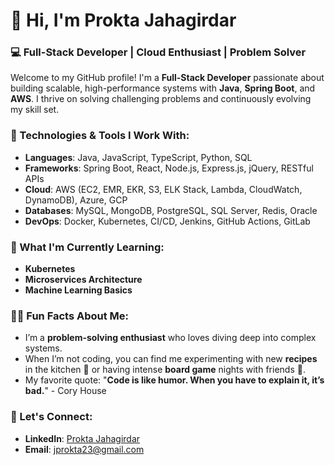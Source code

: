 
# 👋 Hi, I'm Prokta Jahagirdar

### 💻 Full-Stack Developer | Cloud Enthusiast | Problem Solver

Welcome to my GitHub profile! I'm a **Full-Stack Developer** passionate about building scalable, high-performance systems with **Java**, **Spring Boot**, and **AWS**. I thrive on solving challenging problems and continuously evolving my skill set.

### 🚀 Technologies & Tools I Work With:

- **Languages**: Java, JavaScript, TypeScript, Python, SQL
- **Frameworks**: Spring Boot, React, Node.js, Express.js, jQuery, RESTful APIs
- **Cloud**: AWS (EC2, EMR, EKR, S3, ELK Stack, Lambda, CloudWatch, DynamoDB), Azure, GCP
- **Databases**: MySQL, MongoDB, PostgreSQL, SQL Server, Redis, Oracle
- **DevOps**: Docker, Kubernetes, CI/CD, Jenkins, GitHub Actions, GitLab

### 🌱 What I'm Currently Learning:

- **Kubernetes**
- **Microservices Architecture**
- **Machine Learning Basics**

### 🧑‍💻 Fun Facts About Me:

- I’m a **problem-solving enthusiast** who loves diving deep into complex systems.
- When I’m not coding, you can find me experimenting with new **recipes** in the kitchen 🍳 or having intense **board game** nights with friends 🎲.
- My favorite quote: "**Code is like humor. When you have to explain it, it’s bad.**" - Cory House

### 🤝 Let's Connect:

- **LinkedIn**: [Prokta Jahagirdar](https://www.linkedin.com/in/jprokta/)
- **Email**: jprokta23@gmail.com


<!--
**ProktaJahagirdar/ProktaJahagirdar** is a ✨ _special_ ✨ repository because its `README.md` (this file) appears on your GitHub profile.

Here are some ideas to get you started:

- 🔭 I’m currently working on ...
- 🌱 I’m currently learning ...
- 👯 I’m looking to collaborate on ...
- 🤔 I’m looking for help with ...
- 💬 Ask me about ...
- 📫 How to reach me: ...
- 😄 Pronouns: ...
- ⚡ Fun fact: ...
-->
